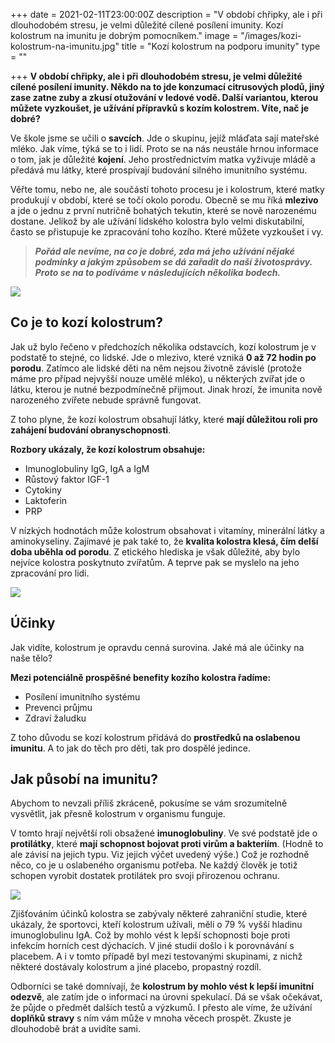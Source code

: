 +++
date = 2021-02-11T23:00:00Z
description = "V období chřipky, ale i při dlouhodobém stresu, je velmi důležité cílené posílení imunity. Kozí kolostrum na imunitu je dobrým pomocníkem."
image = "/images/kozi-kolostrum-na-imunitu.jpg"
title = "Kozí kolostrum na podporu imunity"
type = ""

+++
**V období chřipky, ale i při dlouhodobém stresu, je velmi důležité cílené posílení imunity. Někdo na to jde konzumací citrusových plodů, jiný zase zatne zuby a zkusí otužování v ledové vodě. Další variantou, kterou můžete vyzkoušet, je užívání přípravků s kozím kolostrem. Víte, nač je dobré?**

Ve škole jsme se učili o **savcích**. Jde o skupinu, jejíž mláďata sají mateřské mléko. Jak víme, týká se to i lidí. Proto se na nás neustále hrnou informace o tom, jak je důležité **kojení**. Jeho prostřednictvím matka vyživuje mládě a předává mu látky, které prospívají budování silného imunitního systému.

Věřte tomu, nebo ne, ale součástí tohoto procesu je i kolostrum, které matky produkují v období, které se točí okolo porodu. Obecně se mu říká **mlezivo** a jde o jednu z první nutričně bohatých tekutin, které se nově narozenému dostane. Jelikož by ale užívání lidského kolostra bylo velmi diskutabilní, často se přistupuje ke zpracování toho kozího. Které můžete vyzkoušet i vy.

> **_Pořád ale nevíme, na co je dobré, zda má jeho užívání nějaké podmínky a jakým způsobem se dá zařadit do naší životosprávy. Proto se na to podíváme v následujících několika bodech._**

![](/images/co-je-to-kozi-kolostrum.jpg)

## Co je to kozí kolostrum?

Jak už bylo řečeno v předchozích několika odstavcích, kozí kolostrum je v podstatě to stejné, co lidské. Jde o mlezivo, které vzniká **0 až 72 hodin po porodu**. Zatímco ale lidské děti na něm nejsou životně závislé (protože máme pro případ nejvyšší nouze umělé mléko), u některých zvířat jde o látku, kterou je nutné bezpodmínečně přijmout. Jinak hrozí, že imunita nově narozeného zvířete nebude správně fungovat.

Z toho plyne, že kozí kolostrum obsahují látky, které **mají důležitou roli pro zahájení budování obranyschopnosti**.

**Rozbory ukázaly, že kozí kolostrum obsahuje:**

* Imunoglobuliny IgG, IgA a IgM
* Růstový faktor IGF-1
* Cytokiny
* Laktoferin
* PRP

V nízkých hodnotách může kolostrum obsahovat i vitamíny, minerální látky a aminokyseliny. Zajímavé je pak také to, že **kvalita kolostra klesá, čím delší doba uběhla od porodu**. Z etického hlediska je však důležité, aby bylo nejvíce kolostra poskytnuto zvířatům. A teprve pak se myslelo na jeho zpracování pro lidi.

![](/images/ucinky-kolostra.jpg)

## Účinky

Jak vidíte, kolostrum je opravdu cenná surovina. Jaké má ale účinky na naše tělo?

**Mezi potenciálně prospěšné benefity kozího kolostra řadíme:**

* Posílení imunitního systému
* Prevenci průjmu
* Zdraví žaludku

Z toho důvodu se kozí kolostrum přidává do **prostředků na oslabenou imunitu**. A to jak do těch pro děti, tak pro dospělé jedince.

## Jak působí na imunitu?

Abychom to nevzali příliš zkráceně, pokusíme se vám srozumitelně vysvětlit, jak přesně kolostrum v organismu funguje.

V tomto hrají největší roli obsažené **imunoglobuliny**. Ve své podstatě jde o **protilátky**, které **mají schopnost bojovat proti virům a bakteriím**. (Hodně to ale závisí na jejich typu. Viz jejich výčet uvedený výše.) Což je rozhodně něco, co je u oslabeného organismu potřeba. Ne každý člověk je totiž schopen vyrobit dostatek protilátek pro svoji přirozenou ochranu.

![](/images/jak-pusobi-kolostrum-na-imunitu.jpg)

Zjišťováním účinků kolostra se zabývaly některé zahraniční studie, které ukázaly, že sportovci, kteří kolostrum užívali, měli o 79 % vyšší hladinu imunoglobulinu IgA. Což by mohlo vést k lepší schopnosti boje proti infekcím horních cest dýchacích. V jiné studii došlo i k porovnávání s placebem. A i v tomto případě byl mezi testovanými skupinami, z nichž některé dostávaly kolostrum a jiné placebo, propastný rozdíl.

Odborníci se také domnívají, že **kolostrum by mohlo vést k lepší imunitní odezvě**, ale zatím jde o informaci na úrovni spekulací. Dá se však očekávat, že půjde o předmět dalších testů a výzkumů. I přesto ale víme, že užívání **doplňků stravy** s ním vám může v mnoha věcech prospět. Zkuste je dlouhodobě brát a uvidíte sami.